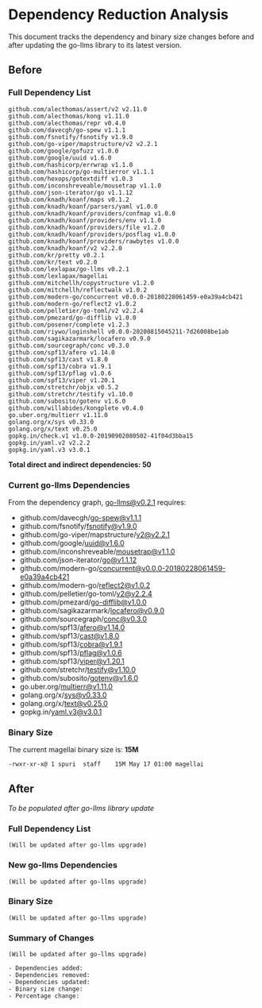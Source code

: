 # Dependency Reduction Analysis

This document tracks the dependency and binary size changes before and after updating the go-llms library to its latest version.

## Before

### Full Dependency List

```
github.com/alecthomas/assert/v2 v2.11.0
github.com/alecthomas/kong v1.11.0
github.com/alecthomas/repr v0.4.0
github.com/davecgh/go-spew v1.1.1
github.com/fsnotify/fsnotify v1.9.0
github.com/go-viper/mapstructure/v2 v2.2.1
github.com/google/gofuzz v1.0.0
github.com/google/uuid v1.6.0
github.com/hashicorp/errwrap v1.1.0
github.com/hashicorp/go-multierror v1.1.1
github.com/hexops/gotextdiff v1.0.3
github.com/inconshreveable/mousetrap v1.1.0
github.com/json-iterator/go v1.1.12
github.com/knadh/koanf/maps v0.1.2
github.com/knadh/koanf/parsers/yaml v1.0.0
github.com/knadh/koanf/providers/confmap v1.0.0
github.com/knadh/koanf/providers/env v1.1.0
github.com/knadh/koanf/providers/file v1.2.0
github.com/knadh/koanf/providers/posflag v1.0.0
github.com/knadh/koanf/providers/rawbytes v1.0.0
github.com/knadh/koanf/v2 v2.2.0
github.com/kr/pretty v0.2.1
github.com/kr/text v0.2.0
github.com/lexlapax/go-llms v0.2.1
github.com/lexlapax/magellai
github.com/mitchellh/copystructure v1.2.0
github.com/mitchellh/reflectwalk v1.0.2
github.com/modern-go/concurrent v0.0.0-20180228061459-e0a39a4cb421
github.com/modern-go/reflect2 v1.0.2
github.com/pelletier/go-toml/v2 v2.2.4
github.com/pmezard/go-difflib v1.0.0
github.com/posener/complete v1.2.3
github.com/riywo/loginshell v0.0.0-20200815045211-7d26008be1ab
github.com/sagikazarmark/locafero v0.9.0
github.com/sourcegraph/conc v0.3.0
github.com/spf13/afero v1.14.0
github.com/spf13/cast v1.8.0
github.com/spf13/cobra v1.9.1
github.com/spf13/pflag v1.0.6
github.com/spf13/viper v1.20.1
github.com/stretchr/objx v0.5.2
github.com/stretchr/testify v1.10.0
github.com/subosito/gotenv v1.6.0
github.com/willabides/kongplete v0.4.0
go.uber.org/multierr v1.11.0
golang.org/x/sys v0.33.0
golang.org/x/text v0.25.0
gopkg.in/check.v1 v1.0.0-20190902080502-41f04d3bba15
gopkg.in/yaml.v2 v2.2.2
gopkg.in/yaml.v3 v3.0.1
```

**Total direct and indirect dependencies: 50**

### Current go-llms Dependencies

From the dependency graph, go-llms@v0.2.1 requires:
- github.com/davecgh/go-spew@v1.1.1
- github.com/fsnotify/fsnotify@v1.9.0
- github.com/go-viper/mapstructure/v2@v2.2.1
- github.com/google/uuid@v1.6.0
- github.com/inconshreveable/mousetrap@v1.1.0
- github.com/json-iterator/go@v1.1.12
- github.com/modern-go/concurrent@v0.0.0-20180228061459-e0a39a4cb421
- github.com/modern-go/reflect2@v1.0.2
- github.com/pelletier/go-toml/v2@v2.2.4
- github.com/pmezard/go-difflib@v1.0.0
- github.com/sagikazarmark/locafero@v0.9.0
- github.com/sourcegraph/conc@v0.3.0
- github.com/spf13/afero@v1.14.0
- github.com/spf13/cast@v1.8.0
- github.com/spf13/cobra@v1.9.1
- github.com/spf13/pflag@v1.0.6
- github.com/spf13/viper@v1.20.1
- github.com/stretchr/testify@v1.10.0
- github.com/subosito/gotenv@v1.6.0
- go.uber.org/multierr@v1.11.0
- golang.org/x/sys@v0.33.0
- golang.org/x/text@v0.25.0
- gopkg.in/yaml.v3@v3.0.1

### Binary Size

The current magellai binary size is: **15M**

```bash
-rwxr-xr-x@ 1 spuri  staff    15M May 17 01:00 magellai
```

## After

*To be populated after go-llms library update*

### Full Dependency List

```
(Will be updated after go-llms upgrade)
```

### New go-llms Dependencies

```
(Will be updated after go-llms upgrade)
```

### Binary Size

```
(Will be updated after go-llms upgrade)
```

### Summary of Changes

```
(Will be updated after go-llms upgrade)

- Dependencies added:
- Dependencies removed:
- Dependencies updated:
- Binary size change:
- Percentage change:
```